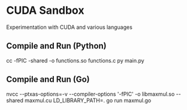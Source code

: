# CUDA Sandbox
Experimentation with CUDA and various languages

## Compile and Run (Python)
cc -fPIC -shared -o functions.so functions.c
py main.py

## Compile and Run (Go)
nvcc --ptxas-options=-v --compiler-options '-fPIC' -o libmaxmul.so --shared maxmul.cu
LD_LIBRARY_PATH=. go run maxmul.go



